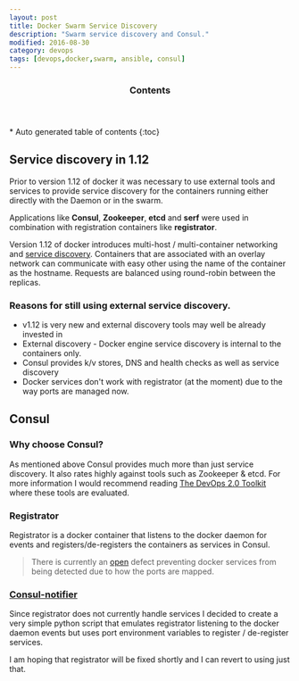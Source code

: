 ```yaml
---
layout: post
title: Docker Swarm Service Discovery
description: "Swarm service discovery and Consul."
modified: 2016-08-30
category: devops
tags: [devops,docker,swarm, ansible, consul]
---
```


<section>
  <header>
    <h3>Contents</h3>
  </header>
<div id="drawer" markdown="1">
*  Auto generated table of contents
{:toc}
</div>
</section><!-- /#table-of-contents -->


## Service discovery in 1.12

Prior to version 1.12 of docker it was necessary to use external tools and services to provide service discovery for the containers running either directly with the Daemon or in the swarm.

Applications like **Consul**, **Zookeeper**, **etcd** and **serf** were used in combination with registration containers like **registrator**.

Version 1.12 of docker introduces multi-host / multi-container networking and [service discovery](https://blog.docker.com/2016/06/docker-1-12-built-in-orchestration/). Containers that are associated with an overlay network can communicate with easy other using the name of the container as the hostname. Requests are balanced using round-robin between the replicas.

### Reasons for still using external service discovery.

- v1.12 is very new and external discovery tools may well be already invested in
- External discovery - Docker engine service discovery is internal to the containers only.
- Consul provides k/v stores, DNS and health checks as well as service discovery
- Docker services don't work with registrator (at the moment) due to the way ports are managed now.


## Consul

### Why choose Consul?

As mentioned above Consul provides much more than just service discovery. It also rates highly against tools such as Zookeeper & etcd. For more information I would recommend reading [The DevOps 2.0 Toolkit](https://leanpub.com/the-devops-2-toolkit) where these tools are evaluated.

### Registrator

Registrator is a docker container that listens to the docker daemon for events and registers/de-registers the containers as services in Consul.

> There is currently an [open](https://github.com/gliderlabs/registrator/issues/443) defect preventing docker services from being detected due to how the ports are mapped.


### [Consul-notifier](https://github.com/jamesdmorgan/vagrant-ansible-docker-swarm/tree/master/consul-notifier)

Since registrator does not currently handle services I decided to create a very simple python script that emulates registrator listening to the docker daemon events but uses port environment variables to register / de-register services.

I am hoping that registrator will be fixed shortly and I can revert to using just that.



